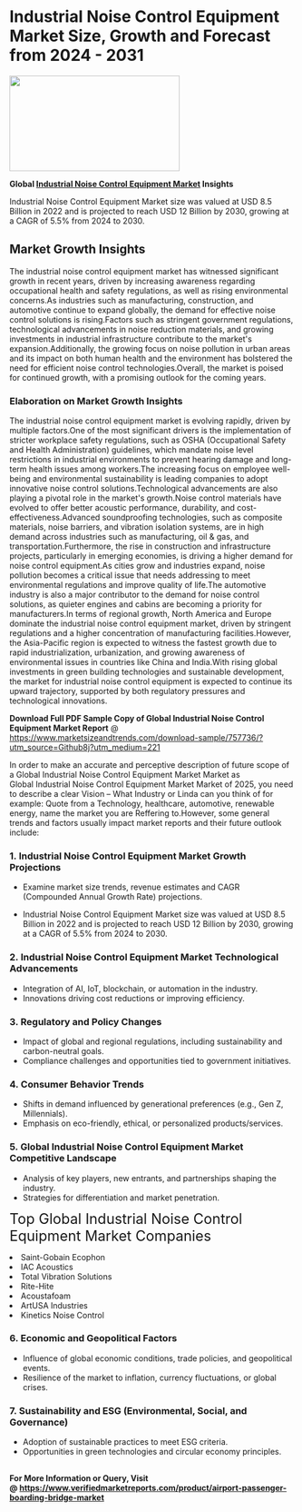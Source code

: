<H1>Industrial Noise Control Equipment Market Size, Growth and Forecast from 2024 - 2031</H1><img class="aligncenter size-medium wp-image-584254" src="https://thirdeyenews.in/wp-content/uploads/2024/09/Global-Market-Research-300x168.jpeg" alt="" width="300" height="168" /><p><strong>Global&nbsp;<a href="https://www.marketsizeandtrends.com/download-sample/757736/?utm_source=Github8j?utm_medium=221">Industrial Noise Control Equipment Market</a> Insights</strong></p><p>Industrial Noise Control Equipment Market size was valued at USD 8.5 Billion in 2022 and is projected to reach USD 12 Billion by 2030, growing at a CAGR of 5.5% from 2024 to 2030.</p><p><h2>Market Growth Insights</h2> The industrial noise control equipment market has witnessed significant growth in recent years, driven by increasing awareness regarding occupational health and safety regulations, as well as rising environmental concerns.As industries such as manufacturing, construction, and automotive continue to expand globally, the demand for effective noise control solutions is rising.Factors such as stringent government regulations, technological advancements in noise reduction materials, and growing investments in industrial infrastructure contribute to the market's expansion.Additionally, the growing focus on noise pollution in urban areas and its impact on both human health and the environment has bolstered the need for efficient noise control technologies.Overall, the market is poised for continued growth, with a promising outlook for the coming years.<h3>Elaboration on Market Growth Insights</h3> The industrial noise control equipment market is evolving rapidly, driven by multiple factors.One of the most significant drivers is the implementation of stricter workplace safety regulations, such as OSHA (Occupational Safety and Health Administration) guidelines, which mandate noise level restrictions in industrial environments to prevent hearing damage and long-term health issues among workers.The increasing focus on employee well-being and environmental sustainability is leading companies to adopt innovative noise control solutions.Technological advancements are also playing a pivotal role in the market's growth.Noise control materials have evolved to offer better acoustic performance, durability, and cost-effectiveness.Advanced soundproofing technologies, such as composite materials, noise barriers, and vibration isolation systems, are in high demand across industries such as manufacturing, oil & gas, and transportation.Furthermore, the rise in construction and infrastructure projects, particularly in emerging economies, is driving a higher demand for noise control equipment.As cities grow and industries expand, noise pollution becomes a critical issue that needs addressing to meet environmental regulations and improve quality of life.The automotive industry is also a major contributor to the demand for noise control solutions, as quieter engines and cabins are becoming a priority for manufacturers.In terms of regional growth, North America and Europe dominate the industrial noise control equipment market, driven by stringent regulations and a higher concentration of manufacturing facilities.However, the Asia-Pacific region is expected to witness the fastest growth due to rapid industrialization, urbanization, and growing awareness of environmental issues in countries like China and India.With rising global investments in green building technologies and sustainable development, the market for industrial noise control equipment is expected to continue its upward trajectory, supported by both regulatory pressures and technological innovations.<p><span class=""><strong>Download Full PDF Sample Copy of Global Industrial Noise Control Equipment Market Report</strong> @ <a href="https://www.marketsizeandtrends.com/download-sample/757736/?utm_source=Github8j?utm_medium=221" target="_blank">https://www.marketsizeandtrends.com/download-sample/757736/?utm_source=Github8j?utm_medium=221</a></span></p><p>In order to make an accurate and perceptive description of future scope of a Global&nbsp;Industrial Noise Control Equipment Market Market as Global&nbsp;Industrial Noise Control Equipment Market Market of 2025, you need to describe a clear Vision &ndash; What Industry or Linda can you think of for example: Quote from a Technology, healthcare, automotive, renewable energy, name the market you are Reffering to.However, some general trends and factors usually impact market reports and their future outlook include:</p><h3>1.&nbsp;<strong>Industrial Noise Control Equipment Market Growth Projections</strong></h3><ul><li>Examine market size trends, revenue estimates and CAGR (Compounded Annual Growth Rate) projections.</li><li><p>Industrial Noise Control Equipment Market size was valued at USD 8.5 Billion in 2022 and is projected to reach USD 12 Billion by 2030, growing at a CAGR of 5.5% from 2024 to 2030.</p></li></ul><h3>2.&nbsp;<strong>Industrial Noise Control Equipment Market Technological Advancements</strong></h3><ul><li>Integration of AI, IoT, blockchain, or automation in the industry.</li><li>Innovations driving cost reductions or improving efficiency.</li></ul><h3>3.&nbsp;<strong>Regulatory and Policy Changes</strong></h3><ul><li>Impact of global and regional regulations, including sustainability and carbon-neutral goals.</li><li>Compliance challenges and opportunities tied to government initiatives.</li></ul><h3>4.&nbsp;<strong>Consumer Behavior Trends</strong></h3><ul><li>Shifts in demand influenced by generational preferences (e.g., Gen Z, Millennials).</li><li>Emphasis on eco-friendly, ethical, or personalized products/services.</li></ul><h3>5.&nbsp;<strong>Global Industrial Noise Control Equipment Market Competitive Landscape</strong></h3><ul><li>Analysis of key players, new entrants, and partnerships shaping the industry.</li><li>Strategies for differentiation and market penetration.</li></ul><p data-pm-slice="1 1 []"><span style="color: inherit; font-family: inherit; font-size: 25px;">Top Global Industrial Noise Control Equipment Market Companies</span></p><div class="" data-test-id=""><p><li>Saint-Gobain Ecophon</li><li> IAC Acoustics</li><li> Total Vibration Solutions</li><li> Rite-Hite</li><li> Acoustafoam</li><li> ArtUSA Industries</li><li> Kinetics Noise Control</li></p></div><h3>6.&nbsp;<strong>Economic and Geopolitical Factors</strong></h3><ul><li>Influence of global economic conditions, trade policies, and geopolitical events.</li><li>Resilience of the market to inflation, currency fluctuations, or global crises.</li></ul><h3>7.&nbsp;<strong>Sustainability and ESG (Environmental, Social, and Governance)</strong></h3><ul><li>Adoption of sustainable practices to meet ESG criteria.</li><li>Opportunities in green technologies and circular economy principles.</li></ul><h2><strong style="font-size: 14px;">For More Information or Query, Visit @&nbsp;</strong><a style="background-color: #ffffff; font-size: 14px;" href="https://www.marketsizeandtrends.com/report/industrial-noise-control-equipment-market/" target="_blank">https://www.verifiedmarketreports.com/product/airport-passenger-boarding-bridge-market</a></h2>